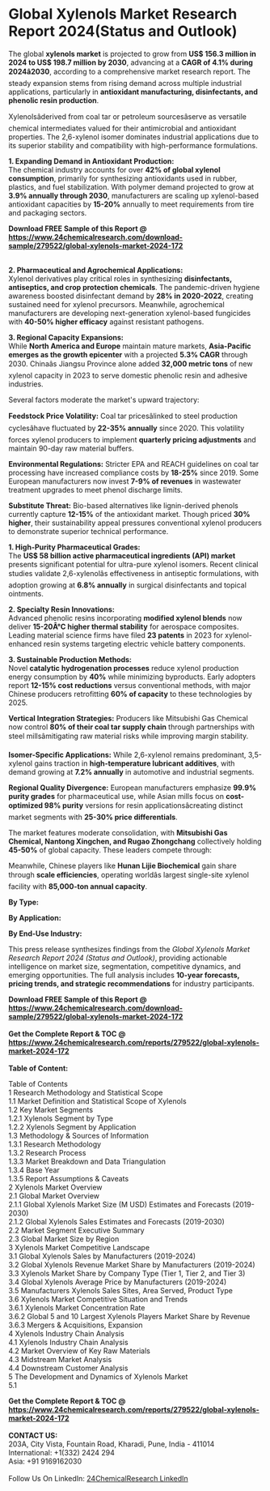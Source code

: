 <h1>Global Xylenols Market Research Report 2024(Status and Outlook)</h1><p>The global <strong>xylenols market</strong> is projected to grow from <strong>US$ 156.3 million in 2024 to US$ 198.7 million by 2030</strong>, advancing at a <strong>CAGR of 4.1% during 2024â2030</strong>, according to a comprehensive market research report. The steady expansion stems from rising demand across multiple industrial applications, particularly in <strong>antioxidant manufacturing, disinfectants, and phenolic resin production</strong>.</p><p>Xylenolsâderived from coal tar or petroleum sourcesâserve as versatile chemical intermediates valued for their antimicrobial and antioxidant properties. The 2,6-xylenol isomer dominates industrial applications due to its superior stability and compatibility with high-performance formulations.</p><p><strong>1. Expanding Demand in Antioxidant Production:</strong><br>
The chemical industry accounts for over <strong>42% of global xylenol consumption</strong>, primarily for synthesizing antioxidants used in rubber, plastics, and fuel stabilization. With polymer demand projected to grow at <strong>3.9% annually through 2030</strong>, manufacturers are scaling up xylenol-based antioxidant capacities by <strong>15-20%</strong> annually to meet requirements from tire and packaging sectors.</p><div><b>Download FREE Sample of this Report @ 
            <a href="https://www.24chemicalresearch.com/download-sample/279522/global-xylenols-market-2024-172">
            https://www.24chemicalresearch.com/download-sample/279522/global-xylenols-market-2024-172</a></b></div><br><p><strong>2. Pharmaceutical and Agrochemical Applications:</strong><br>
Xylenol derivatives play critical roles in synthesizing <strong>disinfectants, antiseptics, and crop protection chemicals</strong>. The pandemic-driven hygiene awareness boosted disinfectant demand by <strong>28% in 2020-2022</strong>, creating sustained need for xylenol precursors. Meanwhile, agrochemical manufacturers are developing next-generation xylenol-based fungicides with <strong>40-50% higher efficacy</strong> against resistant pathogens.</p><p><strong>3. Regional Capacity Expansions:</strong><br>
While <strong>North America and Europe</strong> maintain mature markets, <strong>Asia-Pacific emerges as the growth epicenter</strong> with a projected <strong>5.3% CAGR</strong> through 2030. Chinaâs Jiangsu Province alone added <strong>32,000 metric tons</strong> of new xylenol capacity in 2023 to serve domestic phenolic resin and adhesive industries.</p><p>Several factors moderate the market's upward trajectory:</p><p><strong>Feedstock Price Volatility:</strong> Coal tar pricesâlinked to steel production cyclesâhave fluctuated by <strong>22-35% annually</strong> since 2020. This volatility forces xylenol producers to implement <strong>quarterly pricing adjustments</strong> and maintain 90-day raw material buffers.</p><p><strong>Environmental Regulations:</strong> Stricter EPA and REACH guidelines on coal tar processing have increased compliance costs by <strong>18-25%</strong> since 2019. Some European manufacturers now invest <strong>7-9% of revenues</strong> in wastewater treatment upgrades to meet phenol discharge limits.</p><p><strong>Substitute Threat:</strong> Bio-based alternatives like lignin-derived phenols currently capture <strong>12-15%</strong> of the antioxidant market. Though priced <strong>30% higher</strong>, their sustainability appeal pressures conventional xylenol producers to demonstrate superior technical performance.</p><p><strong>1. High-Purity Pharmaceutical Grades:</strong><br>
The <strong>US$ 58 billion active pharmaceutical ingredients (API) market</strong> presents significant potential for ultra-pure xylenol isomers. Recent clinical studies validate 2,6-xylenolâs effectiveness in antiseptic formulations, with adoption growing at <strong>6.8% annually</strong> in surgical disinfectants and topical ointments.</p><p><strong>2. Specialty Resin Innovations:</strong><br>
Advanced phenolic resins incorporating <strong>modified xylenol blends</strong> now deliver <strong>15-20Â°C higher thermal stability</strong> for aerospace composites. Leading material science firms have filed <strong>23 patents</strong> in 2023 for xylenol-enhanced resin systems targeting electric vehicle battery components.</p><p><strong>3. Sustainable Production Methods:</strong><br>
Novel <strong>catalytic hydrogenation processes</strong> reduce xylenol production energy consumption by <strong>40%</strong> while minimizing byproducts. Early adopters report <strong>12-15% cost reductions</strong> versus conventional methods, with major Chinese producers retrofitting <strong>60% of capacity</strong> to these technologies by 2025.</p><p><strong>Vertical Integration Strategies:</strong> Producers like Mitsubishi Gas Chemical now control <strong>80% of their coal tar supply chain</strong> through partnerships with steel millsâmitigating raw material risks while improving margin stability.</p><p><strong>Isomer-Specific Applications:</strong> While 2,6-xylenol remains predominant, 3,5-xylenol gains traction in <strong>high-temperature lubricant additives</strong>, with demand growing at <strong>7.2% annually</strong> in automotive and industrial segments.</p><p><strong>Regional Quality Divergence:</strong> European manufacturers emphasize <strong>99.9% purity grades</strong> for pharmaceutical use, while Asian mills focus on <strong>cost-optimized 98% purity</strong> versions for resin applicationsâcreating distinct market segments with <strong>25-30% price differentials</strong>.</p><p>The market features moderate consolidation, with <strong>Mitsubishi Gas Chemical, Nantong Xingchen, and Rugao Zhongchang</strong> collectively holding <strong>45-50%</strong> of global capacity. These leaders compete through:</p><p>Meanwhile, Chinese players like <strong>Hunan Lijie Biochemical</strong> gain share through <strong>scale efficiencies</strong>, operating worldâs largest single-site xylenol facility with <strong>85,000-ton annual capacity</strong>.</p><p><strong>By Type:</strong></p><p><strong>By Application:</strong></p><p><strong>By End-Use Industry:</strong></p><p>This press release synthesizes findings from the <em>Global Xylenols Market Research Report 2024 (Status and Outlook)</em>, providing actionable intelligence on market size, segmentation, competitive dynamics, and emerging opportunities. The full analysis includes <strong>10-year forecasts, pricing trends, and strategic recommendations</strong> for industry participants.</p><div><b>Download FREE Sample of this Report @ 
            <a href="https://www.24chemicalresearch.com/download-sample/279522/global-xylenols-market-2024-172">
            https://www.24chemicalresearch.com/download-sample/279522/global-xylenols-market-2024-172</a></b></div><br><div><b>Get the Complete Report & TOC @ 
            <a href="https://www.24chemicalresearch.com/reports/279522/global-xylenols-market-2024-172">
            https://www.24chemicalresearch.com/reports/279522/global-xylenols-market-2024-172</a></b></div><br>
            <b>Table of Content:</b><p>Table of Contents<br />
 1 Research Methodology and Statistical Scope<br />
 1.1 Market Definition and Statistical Scope of Xylenols<br />
 1.2 Key Market Segments<br />
 1.2.1 Xylenols Segment by Type<br />
 1.2.2 Xylenols Segment by Application<br />
 1.3 Methodology & Sources of Information<br />
 1.3.1 Research Methodology<br />
 1.3.2 Research Process<br />
 1.3.3 Market Breakdown and Data Triangulation<br />
 1.3.4 Base Year<br />
 1.3.5 Report Assumptions & Caveats<br />
 2 Xylenols Market Overview<br />
 2.1 Global Market Overview<br />
 2.1.1 Global Xylenols Market Size (M USD) Estimates and Forecasts (2019-2030)<br />
 2.1.2 Global Xylenols Sales Estimates and Forecasts (2019-2030)<br />
 2.2 Market Segment Executive Summary<br />
 2.3 Global Market Size by Region<br />
 3 Xylenols Market Competitive Landscape<br />
 3.1 Global Xylenols Sales by Manufacturers (2019-2024)<br />
 3.2 Global Xylenols Revenue Market Share by Manufacturers (2019-2024)<br />
 3.3 Xylenols Market Share by Company Type (Tier 1, Tier 2, and Tier 3)<br />
 3.4 Global Xylenols Average Price by Manufacturers (2019-2024)<br />
 3.5 Manufacturers Xylenols Sales Sites, Area Served, Product Type<br />
 3.6 Xylenols Market Competitive Situation and Trends<br />
 3.6.1 Xylenols Market Concentration Rate<br />
 3.6.2 Global 5 and 10 Largest Xylenols Players Market Share by Revenue<br />
 3.6.3 Mergers & Acquisitions, Expansion<br />
 4 Xylenols Industry Chain Analysis<br />
 4.1 Xylenols Industry Chain Analysis<br />
 4.2 Market Overview of Key Raw Materials<br />
 4.3 Midstream Market Analysis<br />
 4.4 Downstream Customer Analysis<br />
 5 The Development and Dynamics of Xylenols Market <br />
 5.1</p><div><b>Get the Complete Report & TOC @ 
            <a href="https://www.24chemicalresearch.com/reports/279522/global-xylenols-market-2024-172">
            https://www.24chemicalresearch.com/reports/279522/global-xylenols-market-2024-172</a></b></div><br><b>CONTACT US:</b><br>
            203A, City Vista, Fountain Road, Kharadi, Pune, India - 411014<br>
            International: +1(332) 2424 294<br>
            Asia: +91 9169162030 <br><br>
            Follow Us On LinkedIn: <a href="https://www.linkedin.com/company/24chemicalresearch/">24ChemicalResearch LinkedIn</a>